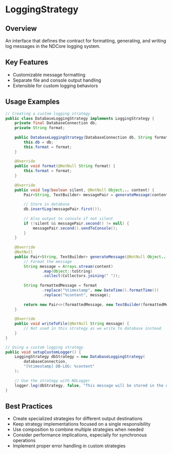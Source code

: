# LoggingStrategy

## Overview

An interface that defines the contract for formatting, generating, and writing log messages in the NDCore logging system.

## Key Features

- Customizable message formatting
- Separate file and console output handling
- Extensible for custom logging behaviors

## Usage Examples

```java
// Creating a custom logging strategy
public class DatabaseLoggingStrategy implements LoggingStrategy {
    private final DatabaseConnection db;
    private String format;
    
    public DatabaseLoggingStrategy(DatabaseConnection db, String format) {
        this.db = db;
        this.format = format;
    }
    
    @Override
    public void format(@NotNull String format) {
        this.format = format;
    }
    
    @Override
    public void log(boolean silent, @NotNull Object... content) {
        Pair<String, TextBuilder> messagePair = generateMessage(content);
        
        // Store in database
        db.insertLog(messagePair.first());
        
        // Also output to console if not silent
        if (!silent && messagePair.second() != null) {
            messagePair.second().sendToConsole();
        }
    }
    
    @Override
    @NotNull
    public Pair<String, TextBuilder> generateMessage(@NotNull Object... content) {
        // Format the message
        String message = Arrays.stream(content)
                .map(Object::toString)
                .collect(Collectors.joining(" "));
                
        String formattedMessage = format
                .replace("%timestamp", new DateTime().formatTime())
                .replace("%content", message);
                
        return new Pair<>(formattedMessage, new TextBuilder(formattedMessage));
    }
    
    @Override
    public void writeToFile(@NotNull String message) {
        // Not used in this strategy as we write to database instead
    }
}

// Using a custom logging strategy
public void setupCustomLogger() {
    LoggingStrategy dbStrategy = new DatabaseLoggingStrategy(
        databaseConnection, 
        "[%timestamp] DB-LOG: %content"
    );
    
    // Use the strategy with NDLogger
    logger.log(dbStrategy, false, "This message will be stored in the database");
}
```

## Best Practices

- Create specialized strategies for different output destinations
- Keep strategy implementations focused on a single responsibility
- Use composition to combine multiple strategies when needed
- Consider performance implications, especially for synchronous operations
- Implement proper error handling in custom strategies